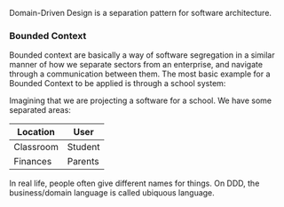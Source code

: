 
Domain-Driven Design is a separation pattern for software architecture.


### Bounded Context

Bounded context are basically a way of software segregation in a similar manner of how we separate sectors from an enterprise, and navigate through a communication between them. The most basic example for a Bounded Context to be applied is through a school system:

Imagining that we are projecting a software for a school. We have some separated areas:

| Location  | User    |
| --------- | ------- |
| Classroom | Student |
| Finances  | Parents |

In real life, people often give different names for things. On DDD, the business/domain language is called ubiquous language.

